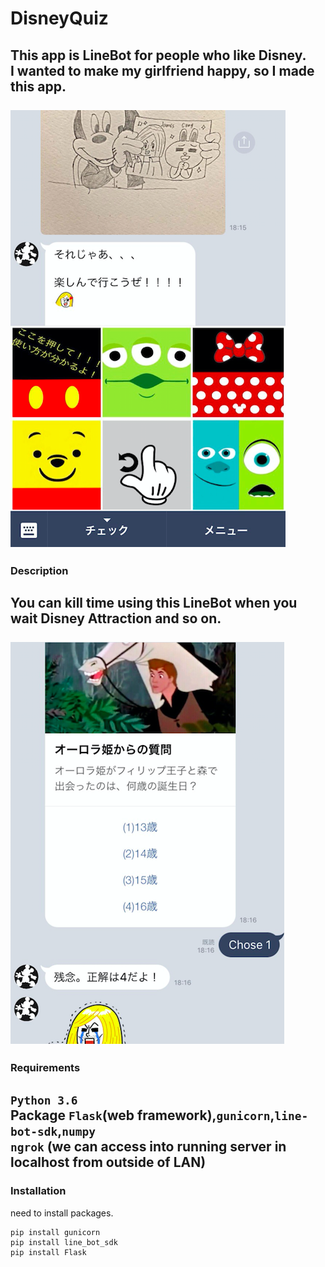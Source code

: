 # DisneyQuiz
This app is LineBot for people who like Disney.</br>
I wanted to make my girlfriend happy, so I made this app.</br></br>
![LineBot sample1](https://github.com/tatatakky/DisneyQuiz/blob/master/picture/samp1.png)
</br>
---
### Description
You can kill time using this LineBot when you wait Disney Attraction and so on.</br></br>
![LineBot sample2](https://github.com/tatatakky/DisneyQuiz/blob/master/picture/samp2.png)
</br>
---
### Requirements
`Python 3.6`</br>
Package `Flask`(web framework),`gunicorn`,`line-bot-sdk`,`numpy`</br>
`ngrok` (we can access into running server in localhost from outside of LAN)
</br>
---
### Installation
need to install packages.
```
pip install gunicorn
pip install line_bot_sdk
pip install Flask
```
